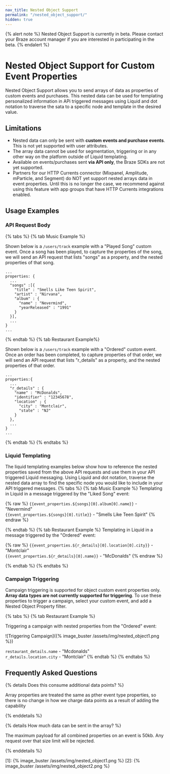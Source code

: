 ```yaml
---
nav_title: Nested Object Support
permalink: "/nested_object_support/"
hidden: true
---
```

{% alert note %}
Nested Object Support is currently in beta. Please contact your Braze account manager if you are interested in participating in the beta.
{% endalert %}

# Nested Object Support for Custom Event Properties

Nested Object Support allows you to send arrays of data as properties of custom events and purchases. This nested data can be used for templating personalized information in APi triggered messages using Liquid and dot notation to traverse the sata to a specific node and template in the desired value. 

## Limitations
- Nested data can only be sent with __custom events and purchase events__. This is not yet supported with user attributes. 
- The array data cannot be used for segmentation, triggering or in any other way on the platform outside of Liquid templating.
- Available on events/purchases sent __via API only__, the Braze SDKs are not yet supported.
- Partners for our HTTP Currents connector (Mixpanel, Amplitude, mParticle, and Segment) do NOT yet support nested arrays data in event properties. Until this is no longer the case, we recommend against using this feature with app groups that have HTTP Currents integrations enabled. 

## Usage Examples

### API Request Body

{% tabs %}
{% tab Music Example %}

Shown below is a `/users/track` example with a "Played Song" custom event. Once a song has been played, to capture the properties of the song, we will send an API request that lists "songs" as a property, and the nested properties of that song.

```
...
properties: {
  ...
  "songs" :[{
    "title" : "Smells Like Teen Spirit",
    "artist" : "Nirvana",
    "album" : {
      "name" : "Nevermind",
      "yearReleased" : "1991"
    }
  }],
  ...
}
...
```
{% endtab %}
{% tab Restaurant Example%}

Shown below is a `/users/track` example with a "Ordered" custom event. Once an order has been completed, to capture properties of that order, we will send an API request that lists "r_details" as a property, and the nested properties of that order.

```
...
properties:{
  ...
  "r_details" : {
    "name" : "McDonalds",
    "identifier" : "12345678",
    "location" ; {
      "city" : "Montclair",
      "state" : "NJ"
    }
  },
  ...
}
...
```
{% endtab %}
{% endtabs %}

### Liquid Templating

The liquid templating examples below show how to reference the nested properties saved from the above API requests and use them in your API triggered Liquid messaging. Using Liquid and dot notation, traverse the nested data array to find the specific node you would like to include in your API triggered messages.
{% tabs %}
{% tab Music Example %}
Templating in Liquid in a message triggered by the "Liked Song" event:

{% raw %}
`{{event_properties.${songs}[0].album[0].name}}` - "Nevermind"<br>
`{{event_properties.${songs}[0].title}}` - "Smells Like Teen Spirit"
{% endraw %}

{% endtab %}
{% tab Restaurant Example %}
Templating in Liquid in a message triggered by the "Ordered" event:

{% raw %}
`{{event_properties.${r_details}[0].location[0].city}}` - "Montclair"<br>
`{{event_properties.${r_details}[0].name}}` - "McDonalds"
{% endraw %}

{% endtab %}
{% endtabs %}

### Campaign Triggering

Campaign triggering is supported for object custom event properties only. __Array data types are not currently supported for triggering__. To use these properties to trigger a campaign, select your custom event, and add a Nested Object Property filter. 

{% tabs %}
{% tab Restaurant Example %}

Triggering a campaign with nested properties from the "Ordered" event:

![Triggering Campaign]({% image_buster /assets/img/nested_object1.png %})

`restaurant_details.name` - "Mcdonalds"<br>
`r_details.location.city` - "Montclair"
{% endtab %}
{% endtabs %}

## Frequently Asked Questions

{% details Does this consume additional data points? %}

Array properties are treated the same as pther event type properties, so there is no change in how we charge data points as a result of adding the capability

{% enddetails %}

{% details How much data can be sent in the array? %}

The maximum payload for all combined properties on an event is 50kb. Any request over that size limit will be rejected. 

{% enddetails %}

[1]: {% image_buster /assets/img/nested_object1.png %}
[2]: {% image_buster /assets/img/nested_object2.png %}

